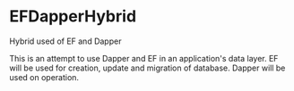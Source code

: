 # EFDapperHybrid
Hybrid used of EF and Dapper

This is an attempt to use Dapper and EF in an application's data layer.
EF will be used for creation, update and migration of database. Dapper will be used
on operation.
